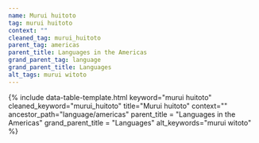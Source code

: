 ```yaml
---
name: Murui huitoto
tag: murui huitoto
context: ""
cleaned_tag: murui_huitoto
parent_tag: americas
parent_title: Languages in the Americas
grand_parent_tag: language
grand_parent_title: Languages
alt_tags: murui witoto
---
```


{% include data-table-template.html 
  keyword="murui huitoto" 
  cleaned_keyword="murui_huitoto" 
  title="Murui huitoto"
  context=""
  ancestor_path="language/americas" 
  parent_title = "Languages in the Americas"
  grand_parent_title = "Languages"
  alt_keywords="murui witoto"
%}

